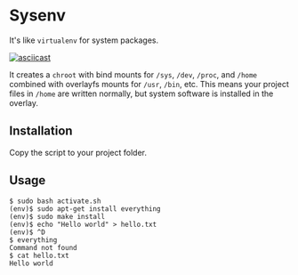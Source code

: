 # Sysenv
It's like `virtualenv` for system packages.

[![asciicast](https://asciinema.org/a/ef0ocqBV196dz2EcddncL1Pz9.png)](https://asciinema.org/a/ef0ocqBV196dz2EcddncL1Pz9)

It creates a `chroot` with bind mounts for `/sys`, `/dev`, `/proc`, and `/home` combined with overlayfs mounts for `/usr`, `/bin`, etc. This means your project files in `/home` are written normally, but system software is installed in the overlay.

## Installation

Copy the script to your project folder.

## Usage

    $ sudo bash activate.sh
    (env)$ sudo apt-get install everything
    (env)$ sudo make install
    (env)$ echo "Hello world" > hello.txt
    (env)$ ^D
    $ everything
    Command not found
    $ cat hello.txt
    Hello world
